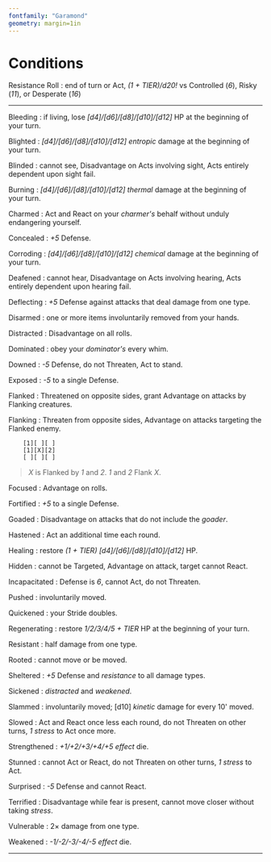 ```yaml
---
fontfamily: "Garamond"
geometry: margin=1in
---
```

[//]: # (pandoc -s --pdf-engine=xelatex ConditionsCheatsheet.md -o ConditionsCheatsheet.pdf)

# Conditions

Resistance Roll
: end of turn or Act, *(1 + TIER)/d20!* vs Controlled (*6*), Risky (*11*), or Desperate (*16*)

* * * * * * * * * * * * * * * * * * * * * * * * * * * * * * * * * * * * * * * *

Bleeding
: if living, lose *[d4]/[d6]/[d8]/[d10]/[d12]* HP at the beginning of your turn.

Blighted
: *[d4]/[d6]/[d8]/[d10]/[d12]* *entropic* damage at the beginning of your turn.

Blinded
: cannot see, Disadvantage on Acts involving sight, Acts entirely dependent upon sight fail.

Burning
: *[d4]/[d6]/[d8]/[d10]/[d12]* *thermal* damage at the beginning of your turn.

Charmed
: Act and React on your *charmer's* behalf without unduly endangering yourself.

Concealed
: *+5* Defense.

Corroding
: *[d4]/[d6]/[d8]/[d10]/[d12]* *chemical* damage at the beginning of your turn.

Deafened
: cannot hear, Disadvantage on Acts involving hearing, Acts entirely dependent upon hearing fail.

Deflecting
: *+5* Defense against attacks that deal damage from one type.

Disarmed
: one or more items involuntarily removed from your hands.

Distracted
: Disadvantage on all rolls.

Dominated
: obey your *dominator's* every whim.

Downed
: *-5* Defense, do not Threaten, Act to stand.

Exposed
: *-5* to a single Defense.

Flanked
: Threatened on opposite sides, grant Advantage on attacks by Flanking creatures.

Flanking
: Threaten from opposite sides, Advantage on attacks targeting the Flanked enemy.

```
    [1][ ][ ]
    [1][X][2]
    [ ][ ][ ]
```

> *X* is Flanked by *1* and *2*. *1* and *2* Flank *X*.

Focused
: Advantage on rolls.

Fortified
: *+5* to a single Defense.

Goaded
: Disadvantage on attacks that do not include the *goader*.

Hastened
: Act an additional time each round.

Healing
: restore *(1 + TIER) [d4]/[d6]/[d8]/[d10]/[d12]* HP.

Hidden
: cannot be Targeted, Advantage on attack, target cannot React.

Incapacitated
: Defense is *6*, cannot Act, do not Threaten.

Pushed
: involuntarily moved.

Quickened
: your Stride doubles.

Regenerating
: restore *1/2/3/4/5 + TIER* HP at the beginning of your turn.

Resistant
: half damage from one type.

Rooted
: cannot move or be moved.

Sheltered
: *+5* Defense and *resistance* to all damage types.

Sickened
: *distracted* and *weakened*.

Slammed
: involuntarily moved; \[d10\] *kinetic* damage for every 10' moved.

Slowed
: Act and React once less each round, do not Threaten on other turns, *1 stress* to Act once more.

Strengthened
: *+1/+2/+3/+4/+5* *effect* die.

Stunned
: cannot Act or React, do not Threaten on other turns, *1 stress* to Act.

Surprised
: *-5* Defense and cannot React.

Terrified
: Disadvantage while fear is present, cannot move closer without taking *stress*.

Vulnerable
: 2× damage from one type.

Weakened
: *-1/-2/-3/-4/-5* *effect* die.

* * * * * * * * * * * * * * * * * * * * * * * * * * * * * * * * * * * * * * * *
